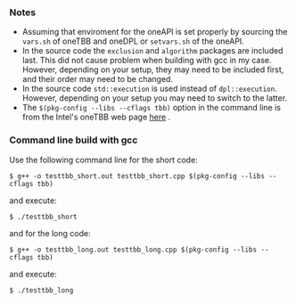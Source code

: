### Notes

- Assuming that enviroment for the oneAPI is set properly by sourcing the `vars.sh` of oneTBB and oneDPL or `setvars.sh` of the oneAPI.
- In the source code the `exclusion` and `algorithm` packages are included last. This did not cause problem when building with gcc in my case. However, depending on your setup, they may need to be included first, and their order may need to be changed.
- In the source code `std::execution` is used instead of `dpl::execution`. However, depending on your setup you may need to switch to the latter.
- The `$(pkg-config --libs --cflags tbb)` option in the command line is from the Intel's oneTBB web page [here][1] . 

### Command line build with gcc

Use the following command line for the short code:

`$ g++ -o testtbb_short.out testtbb_short.cpp $(pkg-config --libs --cflags tbb)`

and execute:

`$ ./testtbb_short`


and for the long code:

`$ g++ -o testtbb_long.out testtbb_long.cpp $(pkg-config --libs --cflags tbb)`

and execute:

`$ ./testtbb_long`


[1]: https://www.intel.com/content/www/us/en/develop/documentation/get-started-with-onetbb/top.html "Intel oneTBB Web Page"
